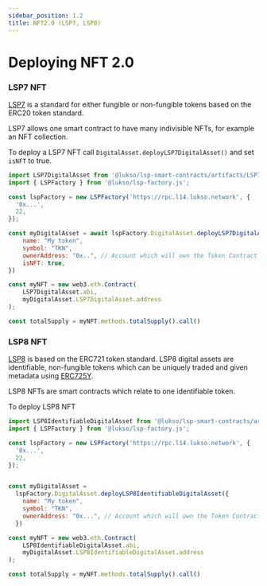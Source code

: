 ```yaml
---
sidebar_position: 1.2
title: NFT2.0 (LSP7, LSP8)
---
```


# Deploying NFT 2.0

### LSP7 NFT

[LSP7](https://github.com/lukso-network/LIPs/blob/main/LSPs/LSP-7-DigitalAsset.md) is a standard for either fungible or non-fungible tokens based on the ERC20 token standard.

LSP7 allows one smart contract to have many indivisible NFTs, for example an NFT collection.

To deploy a LSP7 NFT call `DigitalAsset.deployLSP7DigitalAsset()` and set `isNFT` to true.

```javascript
import LSP7DigitalAsset from '@lukso/lsp-smart-contracts/artifacts/LSP7DigitalAsset.json';
import { LSPFactory } from '@lukso/lsp-factory.js';

const lspFactory = new LSPFactory('https://rpc.l14.lukso.network', {
  '0x...',
  22,
});

const myDigitalAsset = await lspFactory.DigitalAsset.deployLSP7DigitalAsset({
    name: "My token",
    symbol: "TKN",
    ownerAddress: "0x..", // Account which will own the Token Contract
    isNFT: true,
})

const myNFT = new web3.eth.Contract(
    LSP7DigitalAsset.abi,
    myDigitalAsset.LSP7DigitalAsset.address
);

const totalSupply = myNFT.methods.totalSupply().call()
```

### LSP8 NFT

[LSP8](https://github.com/lukso-network/LIPs/blob/main/LSPs/LSP-8-IdentifiableDigitalAsset.md) is based on the ERC721 token standard. LSP8 digital assets are identifiable, non-fungible tokens which can be uniquely traded and given metadata using [ERC725Y](https://github.com/ethereum/EIPs/blob/master/EIPS/eip-725.md).

LSP8 NFTs are smart contracts which relate to one identifiable token.

To deploy LSP8 NFT

```javascript
import LSP8IdentifiableDigitalAsset from '@lukso/lsp-smart-contracts/artifacts/LSP8IdentifiableDigitalAsset.json';
import { LSPFactory } from '@lukso/lsp-factory.js';

const lspFactory = new LSPFactory('https://rpc.l14.lukso.network', {
  '0x...',
  22,
});


const myDigitalAsset =
  lspFactory.DigitalAsset.deployLSP8IdentifiableDigitalAsset({
    name: "My token",
    symbol: "TKN",
    ownerAddress: "0x...", // Account which will own the Token Contract
  })

const myNFT = new web3.eth.Contract(
    LSP8IdentifiableDigitalAsset.abi,
    myDigitalAsset.LSP8IdentifiableDigitalAsset.address
);

const totalSupply = myNFT.methods.totalSupply().call()
```
